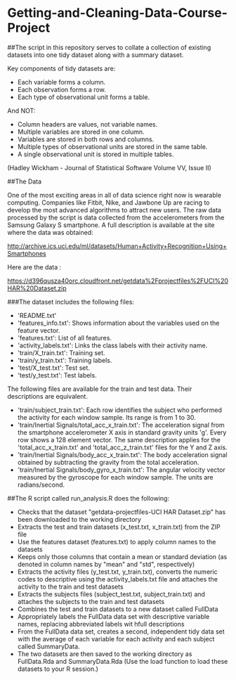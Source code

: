 # Getting-and-Cleaning-Data-Course-Project

##The script in this repository serves to collate a collection of existing datasets into one tidy dataset along with a summary dataset.


Key components of tidy datasets are:
- Each variable forms a column.
- Each observation forms a row.
- Each type of observational unit forms a table.
 
And NOT:
- Column headers are values, not variable names.
- Multiple variables are stored in one column.
- Variables are stored in both rows and columns.
- Multiple types of observational units are stored in the same table.
- A single observational unit is stored in multiple tables.

(Hadley Wickham - Journal of Statistical Software Volume VV, Issue II)

##The Data

One of the most exciting areas in all of data science right now is wearable computing. Companies like Fitbit, Nike, and Jawbone Up are racing to develop the most advanced algorithms to attract new users. The raw data processed by the script is data collected from the accelerometers from the Samsung Galaxy S smartphone. A full description is available at the site where the data was obtained:

http://archive.ics.uci.edu/ml/datasets/Human+Activity+Recognition+Using+Smartphones

Here are the data :

https://d396qusza40orc.cloudfront.net/getdata%2Fprojectfiles%2FUCI%20HAR%20Dataset.zip

###The dataset includes the following files:

- 'README.txt'
- 'features_info.txt': Shows information about the variables used on the feature vector.
- 'features.txt': List of all features.
- 'activity_labels.txt': Links the class labels with their activity name.
- 'train/X_train.txt': Training set.
- 'train/y_train.txt': Training labels.
- 'test/X_test.txt': Test set.
- 'test/y_test.txt': Test labels.

The following files are available for the train and test data. Their descriptions are equivalent. 

- 'train/subject_train.txt': Each row identifies the subject who performed the activity for each window sample. Its range is from 1 to 30. 
- 'train/Inertial Signals/total_acc_x_train.txt': The acceleration signal from the smartphone accelerometer X axis in standard gravity units 'g'. Every row shows a 128 element vector. The same description applies for the 'total_acc_x_train.txt' and 'total_acc_z_train.txt' files for the Y and Z axis. 
- 'train/Inertial Signals/body_acc_x_train.txt': The body acceleration signal obtained by subtracting the gravity from the total acceleration. 
- 'train/Inertial Signals/body_gyro_x_train.txt': The angular velocity vector measured by the gyroscope for each window sample. The units are radians/second. 


##The R script called run_analysis.R does the following:

- Checks that the dataset "getdata-projectfiles-UCI HAR Dataset.zip" has been downloaded to the working directory
- Extracts the test and train datasets (x_test.txt, x_train.txt) from the ZIP file
- Use the features dataset (features.txt) to apply column names to the datasets
- Keeps only those columns that contain a mean or standard deviation (as denoted in column names by "mean" and "std", respectively)
- Extracts the activity files (y_test.txt, y_train.txt), converts the numeric codes to descriptive using the activity_labels.txt file and attaches the activity to the train and test datasets
- Extracts the subjects files (subject_test.txt, subject_train.txt) and attaches the subjects to the train and test datasets
- Combines the test and train datasets to a new dataset called FullData
- Appropriately labels the FullData data set with descriptive variable names, replacing abbreviated labels wit hfull descriptions
- From the FullData data set, creates a second, independent tidy data set with the average of each variable for each activity and each subject called SummaryData.
- The two datasets are then saved to the working directory as FullData.Rda and SummaryData.Rda (Use the load function to load these datasets to your R session.)
